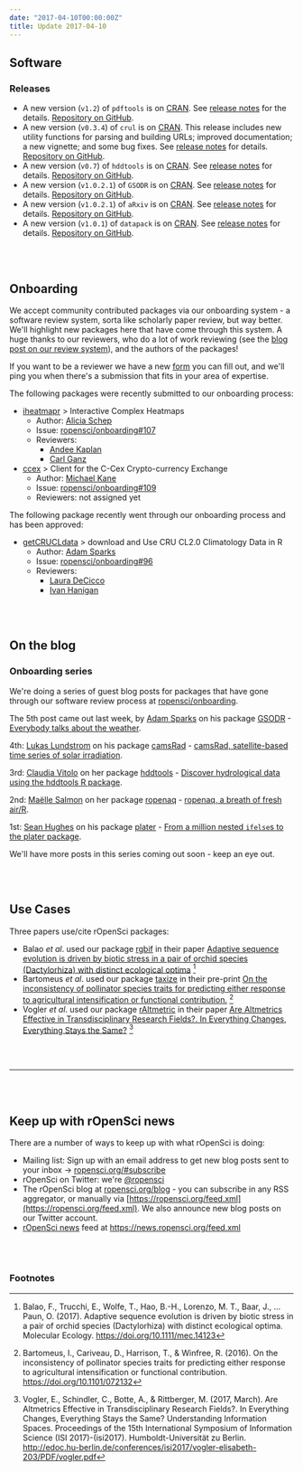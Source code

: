```yaml
---
date: "2017-04-10T00:00:00Z"
title: Update 2017-04-10
---
```


## Software

### Releases

* A new version (`v1.2`) of `pdftools` is on [CRAN](https://cran.rstudio.com/web/packages/pdftools). See [release notes](https://github.com/ropensci/pdftools/releases/tag/v1.2) for the details. [Repository on GitHub][pdftools].
* A new version (`v0.3.4`) of `crul` is on [CRAN](https://cran.rstudio.com/web/packages/crul). This release includes new utility functions for parsing and building URLs; improved documentation; a new vignette; and some bug fixes. See [release notes](https://github.com/ropensci/crul/releases/tag/v0.3.4) for details. [Repository on GitHub][crul].
* A new version (`v0.7`) of `hddtools` is on [CRAN](https://cran.rstudio.com/web/packages/hddtools). See [release notes](https://github.com/ropensci/hddtools/releases/tag/v0.7) for details. [Repository on GitHub][hddtools].
* A new version (`v1.0.2.1`) of `GSODR` is on [CRAN](https://cran.rstudio.com/web/packages/GSODR). See [release notes](https://github.com/ropensci/GSODR/releases/tag/1.0.2.1) for details. [Repository on GitHub][GSODR].
* A new version (`v1.0.2.1`) of `aRxiv` is on [CRAN](https://cran.rstudio.com/web/packages/aRxiv). See [release notes](https://github.com/ropensci/aRxiv/releases/tag/0.5.15) for details. [Repository on GitHub][aRxiv].
* A new version (`v1.0.1`) of `datapack` is on [CRAN](https://cran.rstudio.com/web/packages/datapack). See [release notes](https://github.com/ropensci/datapack/releases/tag/1.0.1) for details. [Repository on GitHub][datapack].

<br><br>

## Onboarding

We accept community contributed packages via our onboarding system - a software review system, sorta like scholarly paper review, but way better. We'll highlight new packages here that have come through this system. A huge thanks to our reviewers, who do a lot of work reviewing (see the [blog post on our review system](https://ropensci.org/blog/2016/03/28/software-review)),
and the authors of the packages!

If you want to be a reviewer we have a new [form](https://ropensci.org/onboarding/) you can fill out, and we'll ping you when there's a submission that fits in your area of expertise.

The following packages were recently submitted to our onboarding process:

* [iheatmapr][] > Interactive Complex Heatmaps
    * Author: [Alicia Schep](https://github.com/AliciaSchep)
    * Issue: [ropensci/onboarding#107](https://github.com/ropensci/onboarding/issues/107)
    * Reviewers:
        * [Andee Kaplan](https://github.com/andeek)
        * [Carl Ganz](https://github.com/carlganz)
* [ccex][] > Client for the C-Cex Crypto-currency Exchange
    * Author: [Michael Kane](https://github.com/kaneplusplus)
    * Issue: [ropensci/onboarding#109](https://github.com/ropensci/onboarding/issues/109)
    * Reviewers: not assigned yet

The following package recently went through our onboarding process and has been approved:

* [getCRUCLdata][] > download and Use CRU CL2.0 Climatology Data in R
    * Author: [Adam Sparks](https://github.com/adamhsparks)
    * Issue: [ropensci/onboarding#96](https://github.com/ropensci/onboarding/issues/96)
    * Reviewers: 
        * [Laura DeCicco](https://github.com/ldecicco-usgs)
        * [Ivan Hanigan](https://github.com/ivanhanigan)

<br><br>

## On the blog

### Onboarding series

We're doing a series of guest blog posts for packages that have gone through our software review process at [ropensci/onboarding](https://github.com/ropensci/onboarding/).

The 5th post came out last week, by [Adam Sparks](https://github.com/adamhsparks) on his package [GSODR][] - [Everybody talks about the weather](https://ropensci.org/blog/blog/2017/04/04/gsodr).

4th: [Lukas Lundstrom](https://github.com/lukas-rokka) on his package [camsRad][] - [camsRad, satellite-based time series of solar irradiation](https://ropensci.org/blog/blog/2017/03/21/camsrad).

3rd: [Claudia Vitolo](https://claudiavitolo.com/) on her package [hddtools][] - [Discover hydrological data using the hddtools R package](https://ropensci.org/blog/blog/2017/03/07/hddtools).

2nd: [Maëlle Salmon](http://www.masalmon.eu/) on her package [ropenaq][] - [ropenaq, a breath of fresh air/R](https://ropensci.org/blog/blog/2017/02/21/ropenaq).

1st: [Sean Hughes](https://github.com/seaaan) on his package [plater][] - [From a million nested `ifelse`s to the plater package](https://ropensci.org/blog/blog/2017/02/06/plater-blog-post).

We'll have more posts in this series coming out soon - keep an eye out.

<br><br>

## Use Cases

Three papers use/cite rOpenSci packages:

* Balao _et al_. used our package [rgbif][rgbif] in their paper [Adaptive sequence evolution is driven by biotic stress in a pair of orchid species (Dactylorhiza) with distinct ecological optima](https://doi.org/10.1111/mec.14123) [^1]
* Bartomeus _et al_. used our package [taxize][taxize] in their pre-print [On the inconsistency of pollinator species traits for predicting either response to agricultural intensification or functional contribution.](https://doi.org/10.1101/072132) [^2]
* Vogler _et al_. used our package [rAltmetric][rAltmetric] in their paper [Are Altmetrics Effective in Transdisciplinary Research Fields?. In Everything Changes, Everything Stays the Same?](http://edoc.hu-berlin.de/conferences/isi2017/vogler-elisabeth-203/PDF/vogler.pdf) [^3]

<br><br>

-----------------------------

<br><br>

## Keep up with rOpenSci news

There are a number of ways to keep up with what rOpenSci is doing:

* Mailing list: Sign up with an email address to get new blog posts sent to your inbox -> [ropensci.org/#subscribe](https://ropensci.org/#subscribe)
* rOpenSci on Twitter: we're [@ropensci](https://twitter.com/ropensci)
* The rOpenSci blog at [ropensci.org/blog](https://ropensci.org/blog) - you can subscribe in any RSS aggregator, or manually via [https://ropensci.org/feed.xml](https://ropensci.org/feed.xml). We also announce new blog posts on our Twitter account.
* [rOpenSci news](https://news.ropensci.org/) feed at <https://news.ropensci.org/feed.xml>

[pdftools]: https://github.com/ropensci/pdftools
[crul]: https://github.com/ropensci/crul
[camsRad]: https://github.com/ropenscilabs/camsRad
[hddtools]: https://github.com/ropensci/hddtools
[GSODR]: https://github.com/ropensci/GSODR
[rgbif]: https://github.com/ropensci/rgbif
[rAltmetric]: https://github.com/ropensci/rAltmetric
[taxize]: https://github.com/ropensci/taxize
[plater]: https://github.com/ropensci/plater
[ropenaq]: https://github.com/ropensci/ropenaq
[aRxiv]: https://github.com/ropensci/aRxiv
[datapack]: https://github.com/ropensci/datapack
[osmdata]: https://github.com/osmdatar/osmdata
[iheatmapr]: https://github.com/AliciaSchep/iheatmapr
[ccex]: https://github.com/kaneplusplus/ccex
[getCRUCLdata]: https://github.com/ropensci/getCRUCLdata

<br><br>

### Footnotes

[^1]: Balao, F., Trucchi, E., Wolfe, T., Hao, B.-H., Lorenzo, M. T., Baar, J., … Paun, O. (2017). Adaptive sequence evolution is driven by biotic stress in a pair of orchid species (Dactylorhiza) with distinct ecological optima. Molecular Ecology. <https://doi.org/10.1111/mec.14123>
[^2]: Bartomeus, I., Cariveau, D., Harrison, T., & Winfree, R. (2016). On the inconsistency of pollinator species traits for predicting either response to agricultural intensification or functional contribution. <https://doi.org/10.1101/072132>
[^3]: Vogler, E., Schindler, C., Botte, A., & Rittberger, M. (2017, March). Are Altmetrics Effective in Transdisciplinary Research Fields?. In Everything Changes, Everything Stays the Same? Understanding Information Spaces. Proceedings of the 15th International Symposium of Information Science (ISI 2017)-(isi2017). Humboldt-Universität zu Berlin. <http://edoc.hu-berlin.de/conferences/isi2017/vogler-elisabeth-203/PDF/vogler.pdf>
